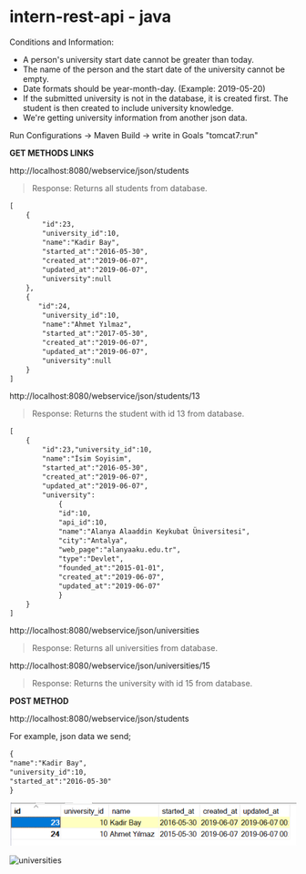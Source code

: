 # intern-rest-api - java

Conditions and Information:
 - A person's university start date cannot be greater than today.
 - The name of the person and the start date of the university cannot be empty.
 - Date formats should be year-month-day. (Example: 2019-05-20)
 - If the submitted university is not in the database, it is created first. The student is then created to include university knowledge.
 - We're getting university information from another json data.
 
 Run Configurations -> Maven Build -> write in Goals "tomcat7:run"

**GET METHODS LINKS**

http://localhost:8080/webservice/json/students
> Response: Returns all students from database.

	[
		{
		    "id":23,
		    "university_id":10,
		    "name":"Kadir Bay",
		    "started_at":"2016-05-30",
		    "created_at":"2019-06-07",
		    "updated_at":"2019-06-07",
		    "university":null
		},
		{
		   "id":24,
		    "university_id":10,
		    "name":"Ahmet Yılmaz",
		    "started_at":"2017-05-30",
		    "created_at":"2019-06-07",
		    "updated_at":"2019-06-07",
		    "university":null
		}
	]

http://localhost:8080/webservice/json/students/13 
>Response: Returns the student with id 13 from database.

	[
		{
			"id":23,"university_id":10,
			"name":"İsim Soyisim",
			"started_at":"2016-05-30",
			"created_at":"2019-06-07",
			"updated_at":"2019-06-07",
			"university":
				{
				"id":10,
				"api_id":10,
				"name":"Alanya Alaaddin Keykubat Üniversitesi",
				"city":"Antalya",
				"web_page":"alanyaaku.edu.tr",
				"type":"Devlet",
				"founded_at":"2015-01-01",
				"created_at":"2019-06-07",
				"updated_at":"2019-06-07"
				}
		}
	]

http://localhost:8080/webservice/json/universities
>Response: Returns all universities from database.

http://localhost:8080/webservice/json/universities/15
>Response: Returns the university with id 15 from database.

**POST METHOD**

http://localhost:8080/webservice/json/students

For example, json data we send;

    {
	"name":"Kadir Bay",
	"university_id":10,
	"started_at":"2016-05-30"
	}

![students](https://raw.githubusercontent.com/saspegas/intern-rest-api/master/images/mysql-students.png)

![universities
](https://raw.githubusercontent.com/saspegas/intern-rest-api/master/images/mysql-universities.png)
